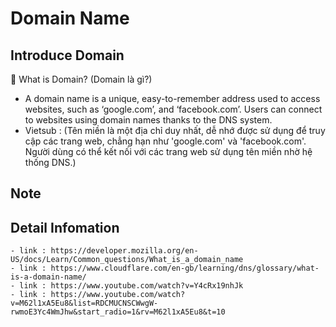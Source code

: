 # Domain Name

## Introduce Domain

💬 What is Domain? (Domain là gì?)
- A domain name is a unique, easy-to-remember address used to access websites, such as ‘google.com’, and ‘facebook.com’. Users can connect to websites using domain names thanks to the DNS system.
- Vietsub : (Tên miền là một địa chỉ duy nhất, dễ nhớ được sử dụng để truy cập các trang web, chẳng hạn như 'google.com' và 'facebook.com'. Người dùng có thể kết nối với các trang web sử dụng tên miền nhờ hệ thống DNS.)

## Note



## Detail Infomation

    - link : https://developer.mozilla.org/en-US/docs/Learn/Common_questions/What_is_a_domain_name
    - link : https://www.cloudflare.com/en-gb/learning/dns/glossary/what-is-a-domain-name/
    - link : https://www.youtube.com/watch?v=Y4cRx19nhJk
    - link : https://www.youtube.com/watch?v=M62l1xA5Eu8&list=RDCMUCNSCWwgW-rwmoE3Yc4WmJhw&start_radio=1&rv=M62l1xA5Eu8&t=10
    





























